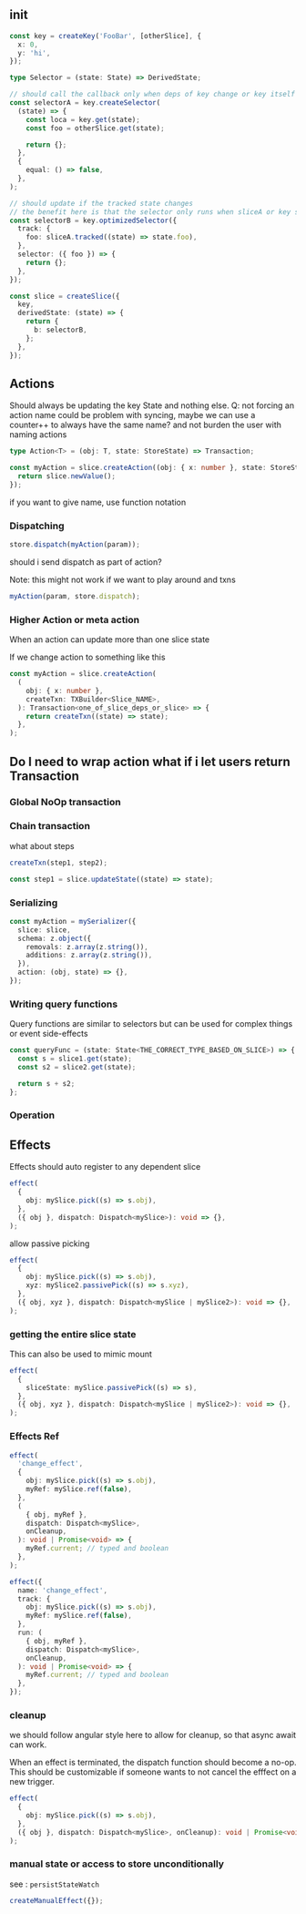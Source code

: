 ## init

```ts
const key = createKey('FooBar', [otherSlice], {
  x: 0,
  y: 'hi',
});

type Selector = (state: State) => DerivedState;

// should call the callback only when deps of key change or key itself changes
const selectorA = key.createSelector(
  (state) => {
    const loca = key.get(state);
    const foo = otherSlice.get(state);

    return {};
  },
  {
    equal: () => false,
  },
);

// should update if the tracked state changes
// the benefit here is that the selector only runs when sliceA or key state changes
const selectorB = key.optimizedSelector({
  track: {
    foo: sliceA.tracked((state) => state.foo),
  },
  selector: ({ foo }) => {
    return {};
  },
});

const slice = createSlice({
  key,
  derivedState: (state) => {
    return {
      b: selectorB,
    };
  },
});
```

## Actions

Should always be updating the key State and nothing else.
Q: not forcing an action name could be problem with syncing, maybe we can use a counter++ to always have the same name?
and not burden the user with naming actions

```ts
type Action<T> = (obj: T, state: StoreState) => Transaction;

const myAction = slice.createAction((obj: { x: number }, state: StoreState) => {
  return slice.newValue();
});
```

if you want to give name, use function notation

### Dispatching

```ts
store.dispatch(myAction(param));
```

should i send dispatch as part of action?

Note: this might not work if we want to play around and txns

```ts
myAction(param, store.dispatch);
```

### Higher Action or meta action

When an action can update more than one slice state

If we change action to something like this

```ts
const myAction = slice.createAction(
  (
    obj: { x: number },
    createTxn: TXBuilder<Slice_NAME>,
  ): Transaction<one_of_slice_deps_or_slice> => {
    return createTxn((state) => state);
  },
);
```

## Do I need to wrap action what if i let users return Transaction

### Global NoOp transaction

### Chain transaction

what about steps

```ts
createTxn(step1, step2);

const step1 = slice.updateState((state) => state);
```

### Serializing

```ts
const myAction = mySerializer({
  slice: slice,
  schema: z.object({
    removals: z.array(z.string()),
    additions: z.array(z.string()),
  }),
  action: (obj, state) => {},
});
```

### Writing query functions

Query functions are similar to selectors but can be used for complex things or event side-effects

```ts
const queryFunc = (state: State<THE_CORRECT_TYPE_BASED_ON_SLICE>) => {
  const s = slice1.get(state);
  const s2 = slice2.get(state);

  return s + s2;
};
```

### Operation

## Effects

Effects should auto register to any dependent slice

```ts
effect(
  {
    obj: mySlice.pick((s) => s.obj),
  },
  ({ obj }, dispatch: Dispatch<mySlice>): void => {},
);
```

allow passive picking

```ts
effect(
  {
    obj: mySlice.pick((s) => s.obj),
    xyz: mySlice2.passivePick((s) => s.xyz),
  },
  ({ obj, xyz }, dispatch: Dispatch<mySlice | mySlice2>): void => {},
);
```

### getting the entire slice state

This can also be used to mimic mount

```ts
effect(
  {
    sliceState: mySlice.passivePick((s) => s),
  },
  ({ obj, xyz }, dispatch: Dispatch<mySlice | mySlice2>): void => {},
);
```

### Effects Ref

```ts
effect(
  'change_effect',
  {
    obj: mySlice.pick((s) => s.obj),
    myRef: mySlice.ref(false),
  },
  (
    { obj, myRef },
    dispatch: Dispatch<mySlice>,
    onCleanup,
  ): void | Promise<void> => {
    myRef.current; // typed and boolean
  },
);
```

```ts
effect({
  name: 'change_effect',
  track: {
    obj: mySlice.pick((s) => s.obj),
    myRef: mySlice.ref(false),
  },
  run: (
    { obj, myRef },
    dispatch: Dispatch<mySlice>,
    onCleanup,
  ): void | Promise<void> => {
    myRef.current; // typed and boolean
  },
});
```

### cleanup

we should follow angular style here to allow for cleanup, so that async await can work.

When an effect is terminated, the dispatch function should become a no-op. This should be customizable if someone
wants to not cancel the efffect on a new trigger.

```ts
effect(
  {
    obj: mySlice.pick((s) => s.obj),
  },
  ({ obj }, dispatch: Dispatch<mySlice>, onCleanup): void | Promise<void> => {},
);
```

### manual state or access to store unconditionally

see : `persistStateWatch`

```ts
createManualEffect({});
```
